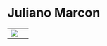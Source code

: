 <h1> Juliano Marcon </h1>
<table>
  <tr>
    <td>
      <img src="https://github-readme-stats.vercel.app/api/top-langs/?username=jmarcon&&layout=compact" />
    </td>
    <td>
      <imtg src="https://github-readme-stats.vercel.app/api?username=jmarcon&show_icons=true&hide=prs,issues" />
    </td>
  </tr>
</table>
